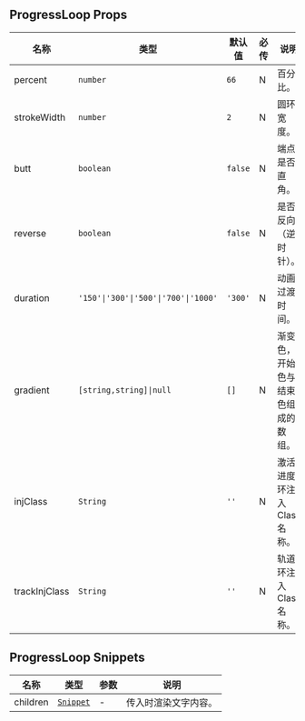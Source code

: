 ## ProgressLoop Props

| 名称          | 类型                                 | 默认值  | 必传 | 说明                               |
| ------------- | ------------------------------------ | ------- | ---- | ---------------------------------- |
| percent       | `number`                             | `66`    | N    | 百分比。                           |
| strokeWidth   | `number`                             | `2`     | N    | 圆环宽度。                         |
| butt          | `boolean`                            | `false` | N    | 端点是否直角。                     |
| reverse       | `boolean`                            | `false` | N    | 是否反向（逆时针）。               |
| duration      | `'150'\|'300'\|'500'\|'700'\|'1000'` | `'300'` | N    | 动画过渡时间。                     |
| gradient      | `[string,string]\|null`              | `[]`    | N    | 渐变色，开始色与结束色组成的数组。 |
| injClass      | `String`                             | `''`    | N    | 激活进度环注入 Class 名称。        |
| trackInjClass | `String`                             | `''`    | N    | 轨道环注入 Class 名称。            |

## ProgressLoop Snippets

| 名称     | 类型                                                                | 参数 | 说明                 |
| -------- | ------------------------------------------------------------------- | ---- | -------------------- |
| children | [`Snippet`](https://svelte.dev/docs/svelte/snippet#Typing-snippets) | -    | 传入时渲染文字内容。 |
